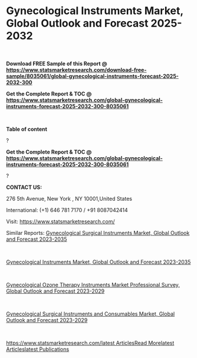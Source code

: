 <h1>Gynecological Instruments Market, Global Outlook and Forecast 2025-2032</h1><br/><p><strong>Download FREE Sample of this Report @ <a href="https://www.statsmarketresearch.com/download-free-sample/8035061/global-gynecological-instruments-forecast-2025-2032-300">https://www.statsmarketresearch.com/download-free-sample/8035061/global-gynecological-instruments-forecast-2025-2032-300</a></strong></p>
 
 
 
 <div><b>Get the Complete Report & TOC @ <a href="https://www.statsmarketresearch.com/global-gynecological-instruments-forecast-2025-2032-300-8035061">https://www.statsmarketresearch.com/global-gynecological-instruments-forecast-2025-2032-300-8035061</a></b></div>
 
 
 
 <p><br />
 
 <b>Table of content</b></p>
 
 
 
 <p>? </p>
 
 
 
 <div><b>Get the Complete Report & TOC @ <a href="https://www.statsmarketresearch.com/global-gynecological-instruments-forecast-2025-2032-300-8035061">https://www.statsmarketresearch.com/global-gynecological-instruments-forecast-2025-2032-300-8035061</a></b></div>
 
 
 
 <p>? </p>
 
 
 
 <p><b>CONTACT US:</b><br />
 
 276 5th Avenue, New York , NY 10001,United States<br />
 
 International: (+1) 646 781 7170 / +91 8087042414<br />
 
 Visit: <a href="https://www.statsmarketresearch.com/">https://www.statsmarketresearch.com/</a><br />
 
 Similar Reports: <a href="https://www.statsmarketresearch.com/global-gynecological-instruments-forecast-2025-2032-300-8035061">Gynecological Surgical Instruments Market, Global Outlook and Forecast 2023-2035</a><br />
 
 <br />
 
 <a href="https://www.statsmarketresearch.com/global-gynecological-instruments-forecast-2025-2032-300-8035061">Gynecological Instruments Market, Global Outlook and Forecast 2023-2035</a><br />
 
 <br />
 
 <a href="https://www.statsmarketresearch.com/global-gynecological-instruments-forecast-2025-2032-300-8035061">Gynecological Ozone Therapy Instruments Market Professional Survey, Global Outlook and Forecast 2023-2029</a><br />
 
 <br />
 
 <a href="https://www.statsmarketresearch.com/global-gynecological-instruments-forecast-2025-2032-300-8035061">Gynecological Surgical Instruments and Consumables Market, Global Outlook and Forecast 2023-2029</a><br />
 
 <br />
 
 <a href="https://gyeongbokgung.com">https://www.statsmarketresearch.com/</a><a href="https://hallyeomaritime.com">latest Articles</a><a href="https://jingwansa.com">Read More</a><a href="https://nguoiviet.jp/">latest Articles</a><a href="https://www.intelmarketresearch.com/">latest Publications</a></p>